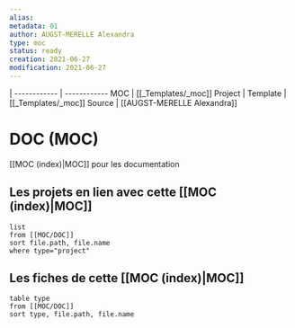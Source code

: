 ```yaml
---
alias:
metadata: 01
author: AUGST-MERELLE Alexandra
type: moc
status: ready
creation: 2021-06-27
modification: 2021-06-27
---
```

 | 
------------ | ------------
MOC | [[_Templates/_moc]]
Project |
Template | [[_Templates/_moc]]
Source | [[AUGST-MERELLE Alexandra]]
# DOC (MOC)
[[MOC (index)|MOC]] pour les documentation
## Les projets en lien avec cette [[MOC (index)|MOC]]
```dataview
list
from [[MOC/DOC]]
sort file.path, file.name
where type="project"
```
## Les fiches de cette [[MOC (index)|MOC]]
```dataview
table type
from [[MOC/DOC]]
sort type, file.path, file.name
```